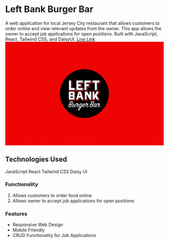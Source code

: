 # Left Bank Burger Bar

A web application for local Jersey City restaurant that allows customers to order online and view relevant updates from the owner. This app allows the owner to accept job applications for open positions. Built with JavaScript, React, Tailwind CSS, and DaisyUI. [Live Link](https://lbburgerbar.netlify.app/)<br/>
![leftbankburgerbar](src\assets\left-bank.png)

## Technologies Used

JavaScript
React
Tailwind CSS
Daisy UI

### Functionality

1. Allows customers to order food online
2. Allows owner to accept job applications for open positions

### Features

- Responsive Web Design
- Mobile Friendly
- CRUD Functionality for Job Applications
